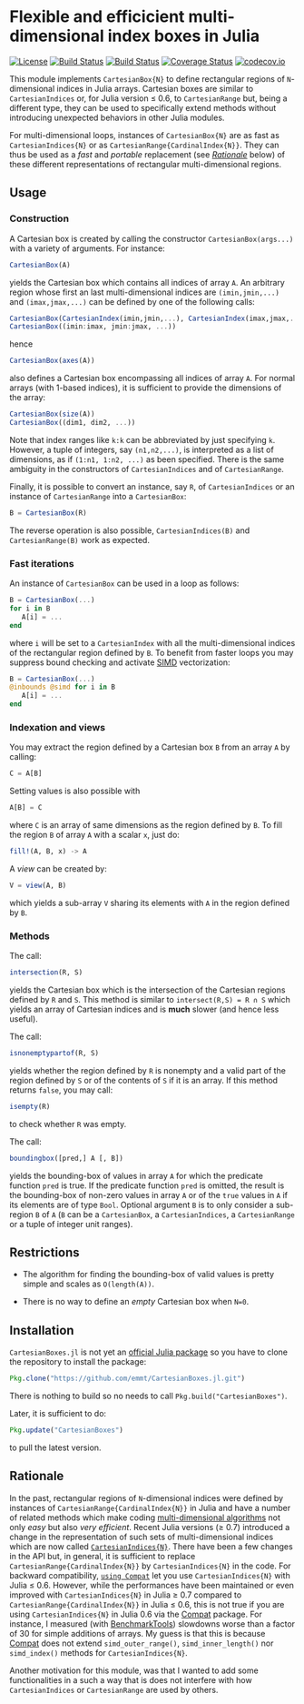 # Flexible and efficicient multi-dimensional index boxes in Julia

[![License](http://img.shields.io/badge/license-MIT-brightgreen.svg?style=flat)](LICENSE.md)
[![Build Status](https://travis-ci.org/emmt/CartesianBoxes.jl.svg?branch=master)](https://travis-ci.org/emmt/CartesianBoxes.jl)
[![Build Status](https://ci.appveyor.com/api/projects/status/github/emmt/CartesianBoxes.jl?branch=master)](https://ci.appveyor.com/project/emmt/CartesianBoxes-jl/branch/master)
[![Coverage Status](https://coveralls.io/repos/github/emmt/CartesianBoxes.jl/badge.svg?branch=master)](https://coveralls.io/github/emmt/CartesianBoxes.jl?branch=master)
[![codecov.io](http://codecov.io/github/emmt/CartesianBoxes.jl/coverage.svg?branch=master)](http://codecov.io/github/emmt/CartesianBoxes.jl?branch=master)

This module implements `CartesianBox{N}` to define rectangular regions of
`N`-dimensional indices in Julia arrays.  Cartesian boxes are similar to
`CartesianIndices` or, for Julia version ≤ 0.6, to `CartesianRange` but, being
a different type, they can be used to specifically extend methods without
introducing unexpected behaviors in other Julia modules.

For multi-dimensional loops, instances of `CartesianBox{N}` are as fast as
`CartesianIndices{N}` or as `CartesianRange{CardinalIndex{N}}`.  They can thus
be used as a *fast* and *portable* replacement (see [*Rationale*](#rationale)
below) of these different representations of rectangular multi-dimensional
regions.


## Usage

### Construction

A Cartesian box is created by calling the constructor `CartesianBox(args...)`
with a variety of arguments.  For instance:

```julia
CartesianBox(A)
```

yields the Cartesian box which contains all indices of array `A`.  An arbitrary
region whose first an last multi-dimensional indices are `(imin,jmin,...)` and
`(imax,jmax,...)` can be defined by one of the following calls:

```julia
CartesianBox(CartesianIndex(imin,jmin,...), CartesianIndex(imax,jmax,...))
CartesianBox((imin:imax, jmin:jmax, ...))
```

hence

```julia
CartesianBox(axes(A))
```

also defines a Cartesian box encompassing all indices of array `A`.  For normal
arrays (with 1-based indices), it is sufficient to provide the dimensions of
the array:

```julia
CartesianBox(size(A))
CartesianBox((dim1, dim2, ...))
```

Note that index ranges like `k:k` can be abbreviated by just specifying `k`.
However, a tuple of integers, say `(n1,n2,...)`, is interpreted as a list of
dimensions, as if `(1:n1, 1:n2, ...)` as been specified.  There is the same
ambiguity in the constructors of `CartesianIndices` and of `CartesianRange`.

Finally, it is possible to convert an instance, say `R`, of `CartesianIndices`
or an instance of `CartesianRange` into a `CartesianBox`:

```julia
B = CartesianBox(R)
```

The reverse operation is also possible, `CartesianIndices(B)` and
`CartesianRange(B)` work as expected.


### Fast iterations

An instance of `CartesianBox` can be used in a loop as follows:

```julia
B = CartesianBox(...)
for i in B
   A[i] = ...
end
```

where `i` will be set to a `CartesianIndex` with all the multi-dimensional
indices of the rectangular region defined by `B`.  To benefit from faster loops
you may suppress bound checking and activate
[SIMD](https://fr.wikipedia.org/wiki/Single_instruction_multiple_data)
vectorization:

```julia
B = CartesianBox(...)
@inbounds @simd for i in B
   A[i] = ...
end
```

### Indexation and views

You may extract the region defined by a Cartesian box `B` from an array `A`
by calling:

```julia
C = A[B]
```

Setting values is also possible with

```julia
A[B] = C
```

where `C` is an array of same dimensions as the region defined by `B`.  To fill
the region `B` of array `A` with a scalar `x`, just do:

```julia
fill!(A, B, x) -> A
```

A *view* can be created by:

```julia
V = view(A, B)
```

which yields a sub-array `V` sharing its elements with `A` in the region
defined by `B`.


### Methods

The call:

```julia
intersection(R, S)
```

yields the Cartesian box which is the intersection of the Cartesian regions
defined by `R` and `S`.  This method is similar to `intersect(R,S) = R ∩ S`
which yields an array of Cartesian indices and is **much** slower (and hence
less useful).

The call:

```julia
isnonemptypartof(R, S)
```

yields whether the region defined by `R` is nonempty and a valid part of the
region defined by `S` or of the contents of `S` if it is an array.  If this
method returns `false`, you may call:

```julia
isempty(R)
```

to check whether `R` was empty.

The call:

```julia
boundingbox([pred,] A [, B])
```

yields the bounding-box of values in array `A` for which the predicate function
`pred` is true.  If the predicate function `pred` is omitted, the result is the
bounding-box of non-zero values in array `A` or of the `true` values in `A` if
its elements are of type `Bool`.  Optional argument `B` is to only consider a
sub-region `B` of `A` (`B` can be a `CartesianBox`, a `CartesianIndices`, a
`CartesianRange` or a tuple of integer unit ranges).


## Restrictions

* The algorithm for finding the bounding-box of valid values is pretty simple
  and scales as `O(length(A))`.

* There is no way to define an *empty* Cartesian box when `N=0`.


## Installation

`CartesianBoxes.jl` is not yet an
[official Julia package](https://pkg.julialang.org/) so you have to clone the
repository to install the package:

```julia
Pkg.clone("https://github.com/emmt/CartesianBoxes.jl.git")
```

There is nothing to build so no needs to call `Pkg.build("CartesianBoxes")`.

Later, it is sufficient to do:

```julia
Pkg.update("CartesianBoxes")
```

to pull the latest version.


## Rationale

In the past, rectangular regions of `N`-dimensional indices were defined by
instances of `CartesianRange{CardinalIndex{N}}` in Julia and have a number of
related methods which make coding [multi-dimensional
algorithms](https://julialang.org/blog/2016/02/iteration) not only *easy* but
also *very efficient*.  Recent Julia versions (≥ 0.7) introduced a change in
the representation of such sets of multi-dimensional indices which are now
called
[`CartesianIndices{N}`](https://github.com/JuliaLang/julia/issues/20974).
There have been a few changes in the API but, in general, it is sufficient to
replace `CartesianRange{CardinalIndex{N}}` by `CartesianIndices{N}` in the
code.  For backward compatibility, [`using
Compat`](https://github.com/JuliaLang/Compat.jl) let you use
`CartesianIndices{N}` with Julia ≤ 0.6.  However, while the performances have
been maintained or even improved with `CartesianIndices{N}` in Julia ≥ 0.7
compared to `CartesianRange{CardinalIndex{N}}` in Julia ≤ 0.6, this is not true
if you are using `CartesianIndices{N}` in Julia 0.6 via the
[Compat](https://github.com/JuliaLang/Compat.jl) package.  For instance, I
measured (with [BenchmarkTools](http://github.com/JuliaCI/BenchmarkTools.jl))
slowdowns worse than a factor of 30 for simple additions of arrays.  My guess
is that this is because [Compat](https://github.com/JuliaLang/Compat.jl) does
not extend `simd_outer_range()`, `simd_inner_length()` nor `simd_index()`
methods for `CartesianIndices{N}`.

Another motivation for this module, was that I wanted to add some
functionalities in a such a way that is does not interfere with how
`CartesianIndices` or `CartesianRange` are used by others.
